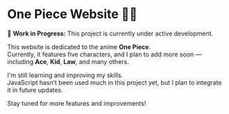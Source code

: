 # One Piece Website 🏴‍☠️

🚧 **Work in Progress:** This project is currently under active development.

This website is dedicated to the anime **One Piece**.  
Currently, it features five characters, and I plan to add more soon — including **Ace**, **Kid**, **Law**, and many others.

I'm still learning and improving my skills.  
JavaScript hasn’t been used much in this project yet, but I plan to integrate it in future updates.

Stay tuned for more features and improvements!
